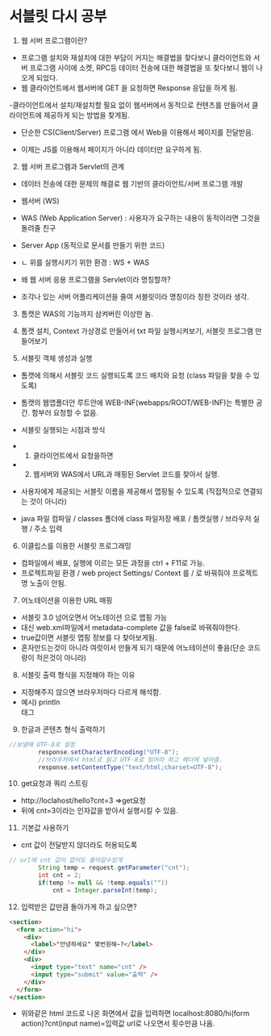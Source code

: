 # 서블릿 다시 공부

1. 웹 서버 프로그램이란?

- 프로그램 설치와 재설치에 대한 부담이 커지는 해결법을 찾다보니 클라이언트와 서버 프로그램 사이에 소켓, RPC등 데이터 전송에 대한
  해결법을 또 찾다보니 웹이 나오게 되었다.
- 웹 클라이언트에서 웹서버에 GET 을 요청하면 Response 응답을 하게 됨.

-클라이언트에서 설치/재설치할 필요 없이 웹서버에서 동적으로 컨텐츠를 만들어서 클라이언트에 제공하게 되는 방법을 찾게됨.

- 단순한 CS(Client/Server) 프로그램 에서 Web을 이용해서 페이지를 전달받음.

- 이제는 JS를 이용해서 페이지가 아니라 데이터만 요구하게 됨.

2. 웹 서버 프로그램과 Servlet의 관계

- 데이터 전송에 대한 문제의 해결로 웹 기반의 클라이언트/서버 프로그램 개발

- 웹서버 (WS)
- WAS (Web Application Server) : 사용자가 요구하는 내용이 동적이라면 그것을 돌려줄 친구
- Server App (동적으로 문서를 만들기 위한 코드)
- ㄴ 위를 실행시키기 위한 환경 : WS + WAS

- 왜 웹 서버 응용 프로그램을 Servlet이라 명칭할까?
- 조각나 있는 서버 어플리케이션을 줄여 서블릿이라 명칭이라 칭한 것이라 생각.

3. 톰캣은 WAS의 기능까지 삼켜버린 이상한 놈.

4. 톰캣 설치, Context 가상경로 만들어서 txt 파일 실행시켜보기, 서블릿 프로그램 만들어보기

5. 서블릿 객체 생성과 실행

- 톰캣에 의해서 서블릿 코드 실행되도록 코드 배치와 요청 (class 파일을 찾을 수 있도록)
- 톰캣의 웹앱폴더안 루트안에 WEB-INF(webapps/ROOT/WEB-INF)는 특별한 공간. 함부러 요청할 수 없음.

- 서블릿 실행되는 시점과 방식
- 1. 클라이언트에서 요청을하면
- 2. 웹서버와 WAS에서 URL과 매핑된 Servlet 코드를 찾아서 실행.
- 사용자에게 제공되는 서블릿 이름을 제공해서 맵핑될 수 있도록 (직접적으로 연결되는 것이 아니라)

- java 파일 컴파일 / classes 폴더에 class 파일저장 배포 / 톰캣실행 / 브라우저 실행 / 주소 입력

6. 이클립스를 이용한 서블릿 프로그래밍

- 컴파일에서 배포, 실행에 이르는 모든 과정을 ctrl + F11로 가능.
- 프로젝트파일 환경 / web project Settings/ Context 를 / 로 바꿔줘야 프로젝트 명 노출이 안됨.

7. 어노테이션을 이용한 URL 매핑

- 서블릿 3.0 넘어오면서 어노테이션 으로 맵핑 가능
- 대신 web.xml파일에서 metadata-complete 값을 false로 바꿔줘야한다.
- true값이면 서블릿 맵핑 정보를 다 찾아보게됨.
- 혼자만드는것이 아니라 여럿이서 만들게 되기 때문에 어노테이션이 좋음(단순 코드량이 적은것이 아니라)

8. 서블릿 출력 형식을 지정해야 하는 이유

- 지정해주지 않으면 브라우저마다 다르게 해석함.
- 예시) println <br> 태그

9.  한글과 콘텐츠 형식 출력하기

```java
//보낼때 UTF-8로 설정
		response.setCharacterEncoding("UTF-8");
		//브라우저에서 html로 읽고 UTF-8로 읽어라 하고 헤더에 넣어줌.
		response.setContentType("text/html;charset=UTF-8");
```

10. get요청과 쿼리 스트링

- http://loclahost/hello?cnt=3 =>get요청
- 뒤에 cnt=3이라는 인자값을 받아서 실행시킬 수 있음.

11. 기본값 사용하기

- cnt 값이 전달받지 않더라도 허용되도록

```java
// url에 cnt 값이 없어도 돌아갈수있게
		String temp = request.getParameter("cnt");
		int cnt = 2;
		if(temp != null && !temp.equals(""))
			cnt = Integer.parseInt(temp);
```

12. 입력받은 값만큼 돌아가게 하고 싶으면?

```html
<section>
  <form action="hi">
    <div>
      <label>"안녕하세요" 몇번원해~?</label>
    </div>
    <div>
      <input type="text" name="cnt" />
      <input type="submit" value="출력" />
    </div>
  </form>
</section>
```

- 위와같은 html 코드로 나온 화면에서 값을 입력하면 localhost:8080/hi(form action)?cnt(input name)=입력값 url로 나오면서 횟수만큼 나옴.
